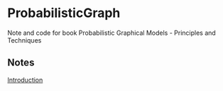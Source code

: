 # ProbabilisticGraph
Note and code for book Probabilistic Graphical Models - Principles and Techniques

## Notes

[Introduction](./notes/note1.md)
